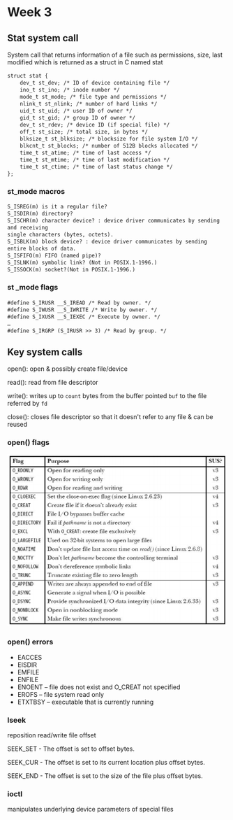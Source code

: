 # Week 3

## Stat system call
System call that returns information of a file such as permissions, size, last modified which is returned as a struct in C named stat

```
struct stat {
    dev_t st_dev; /* ID of device containing file */
    ino_t st_ino; /* inode number */
    mode_t st_mode; /* file type and permissions */
    nlink_t st_nlink; /* number of hard links */
    uid_t st_uid; /* user ID of owner */
    gid_t st_gid; /* group ID of owner */
    dev_t st_rdev; /* device ID (if special file) */
    off_t st_size; /* total size, in bytes */
    blksize_t st_blksize; /* blocksize for file system I/O */
    blkcnt_t st_blocks; /* number of 512B blocks allocated */
    time_t st_atime; /* time of last access */
    time_t st_mtime; /* time of last modification */
    time_t st_ctime; /* time of last status change */
};
```

### st_mode macros

```
S_ISREG(m) is it a regular file?
S_ISDIR(m) directory?
S_ISCHR(m) character device? : device driver communicates by sending and receiving
single characters (bytes, octets).
S_ISBLK(m) block device? : device driver communicates by sending entire blocks of data.
S_ISFIFO(m) FIFO (named pipe)?
S_ISLNK(m) symbolic link? (Not in POSIX.1-1996.)
S_ISSOCK(m) socket?(Not in POSIX.1-1996.)
```

### st _mode flags
```
#define S_IRUSR __S_IREAD /* Read by owner. */
#define S_IWUSR __S_IWRITE /* Write by owner. */
#define S_IXUSR __S_IEXEC /* Execute by owner. */
…
#define S_IRGRP (S_IRUSR >> 3) /* Read by group. */
```

## Key system calls
open(): open & possibly create file/device

read(): read from file descriptor

write(): writes up to `count` bytes from the buffer pointed `buf` to the file referred by `fd`

close(): closes file descriptor so that it doesn't refer to any file & can be reused

### open() flags

![open() flags](Capture.PNG)

### open() errors
- EACCES
- EISDIR
- EMFILE
- ENFILE
- ENOENT – file does not exist and O_CREAT not specified
- EROFS – file system read only
- ETXTBSY – executable that is currently running

### lseek
reposition read/write file offset

SEEK_SET - The offset is set to offset bytes.

SEEK_CUR - The offset is set to its current location plus offset bytes.

SEEK_END - The offset is set to the size of the file plus offset bytes.

### ioctl
manipulates underlying device parameters of special files
